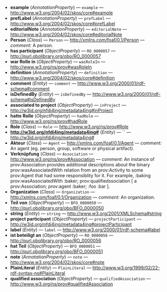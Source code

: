 - **example** (*AnnotationProperty*) — `example` — <http://www.w3.org/2004/02/skos/core#example>
  <span class='search-tokens' style='display:none'>example http://www.w3.org/2004/02/skos/core#example</span>
- **prefLabel** (*AnnotationProperty*) — `prefLabel` — <http://www.w3.org/2004/02/skos/core#prefLabel>
  <span class='search-tokens' style='display:none'>http://www.w3.org/2004/02/skos/core#pref Label http://www.w3.org/2004/02/skos/core#pref label http://www.w3.org/2004/02/skos/core#prefLabel http://www.w3.org/2004/02/skos/core#preflabel pref Label pref label prefLabel preflabel</span>
- **editorialNote** (*AnnotationProperty*) — `editorialNote` — <http://www.w3.org/2004/02/skos/core#editorialNote>
  <span class='search-tokens' style='display:none'>editorial Note editorial note editorialNote editorialnote http://www.w3.org/2004/02/skos/core#editorial Note http://www.w3.org/2004/02/skos/core#editorial note http://www.w3.org/2004/02/skos/core#editorialNote http://www.w3.org/2004/02/skos/core#editorialnote</span>
- **Person** (*Class*) — `Person` — <http://xmlns.com/foaf/0.1/Person> — _comment:_ A person.
  <span class='search-tokens' style='display:none'>Person http://xmlns.com/foaf/0.1/ Person http://xmlns.com/foaf/0.1/ person http://xmlns.com/foaf/0.1/Person http://xmlns.com/foaf/0.1/person person</span>
- **has participant** (*ObjectProperty*) — `RO_0000057` — <http://purl.obolibrary.org/obo/RO_0000057>
  <span class='search-tokens' style='display:none'>RO 0000057 RO_0000057 has participant http://purl.obolibrary.org/obo/RO 0000057 http://purl.obolibrary.org/obo/RO_0000057 http://purl.obolibrary.org/obo/ro 0000057 http://purl.obolibrary.org/obo/ro_0000057 ro 0000057 ro_0000057</span>
- **war Rolle in** (*ObjectProperty*) — `wasRoleIn` — <http://www.w3.org/ns/prov#wasRoleIn>
  <span class='search-tokens' style='display:none'>http://www.w3.org/ns/prov#was Role In http://www.w3.org/ns/prov#was role in http://www.w3.org/ns/prov#wasRoleIn http://www.w3.org/ns/prov#wasrolein war  Rolle in war  rolle in war Rolle in war rolle in was Role In was role in wasRoleIn wasrolein</span>
- **definition** (*AnnotationProperty*) — `definition` — <http://www.w3.org/2004/02/skos/core#definition>
  <span class='search-tokens' style='display:none'>definition http://www.w3.org/2004/02/skos/core#definition</span>
- **comment** (*Entity*) — `comment` — <http://www.w3.org/2000/01/rdf-schema#comment>
  <span class='search-tokens' style='display:none'>comment http://www.w3.org/2000/01/rdf schema#comment http://www.w3.org/2000/01/rdf-schema#comment</span>
- **isDefinedBy** (*Entity*) — `isDefinedBy` — <http://www.w3.org/2000/01/rdf-schema#isDefinedBy>
  <span class='search-tokens' style='display:none'>http://www.w3.org/2000/01/rdf schema#is Defined By http://www.w3.org/2000/01/rdf schema#is defined by http://www.w3.org/2000/01/rdf schema#isDefinedBy http://www.w3.org/2000/01/rdf-schema#isDefinedBy http://www.w3.org/2000/01/rdf-schema#isdefinedby is Defined By is defined by isDefinedBy isdefinedby</span>
- **associated to project** (*ObjectProperty*) — `inProject` — <http://w3id.org/nfdi4ing/metadata4ing#inProject>
  <span class='search-tokens' style='display:none'>associated to project http://w3id.org/nfdi4ing/metadata4ing#in Project http://w3id.org/nfdi4ing/metadata4ing#in project http://w3id.org/nfdi4ing/metadata4ing#inProject http://w3id.org/nfdi4ing/metadata4ing#inproject in Project in project inProject inproject</span>
- **hatte Rolle** (*ObjectProperty*) — `hadRole` — <http://www.w3.org/ns/prov#hadRole>
  <span class='search-tokens' style='display:none'>had Role had role hadRole hadrole hatte  Rolle hatte  rolle hatte Rolle hatte rolle http://www.w3.org/ns/prov#had Role http://www.w3.org/ns/prov#had role http://www.w3.org/ns/prov#hadRole http://www.w3.org/ns/prov#hadrole</span>
- **Role** (*Class*) — `Role` — <http://www.w3.org/ns/prov#Role>
  <span class='search-tokens' style='display:none'>Role http://www.w3.org/ns/prov# Role http://www.w3.org/ns/prov# role http://www.w3.org/ns/prov#Role http://www.w3.org/ns/prov#role role</span>
- **http://w3id.org/nfdi4ing/metadata4ing#** (*Entity*) — `` — <http://w3id.org/nfdi4ing/metadata4ing#>
  <span class='search-tokens' style='display:none'>http://w3id.org/nfdi4ing/metadata4ing#</span>
- **Akteur** (*Class*) — `Agent` — <http://xmlns.com/foaf/0.1/Agent> — _comment:_ An agent (eg. person, group, software or physical artifact).
  <span class='search-tokens' style='display:none'>Agent Akteur agent akteur http://xmlns.com/foaf/0.1/ Agent http://xmlns.com/foaf/0.1/ agent http://xmlns.com/foaf/0.1/Agent http://xmlns.com/foaf/0.1/agent</span>
- **Verknüpfung** (*Class*) — `Association` — <http://www.w3.org/ns/prov#Association> — _comment:_ An instance of prov:Association provides additional descriptions about the binary prov:wasAssociatedWith relation from an prov:Activity to some prov:Agent that had some responsiblity for it. For example, :baking prov:wasAssociatedWith :baker; prov:qualifiedssociation [ a prov:Association; prov:agent :baker; :foo :bar ].
  <span class='search-tokens' style='display:none'>Association Verknüpfung association http://www.w3.org/ns/prov# Association http://www.w3.org/ns/prov# association http://www.w3.org/ns/prov#Association http://www.w3.org/ns/prov#association verknüpfung</span>
- **Organization** (*Class*) — `Organization` — <http://xmlns.com/foaf/0.1/Organization> — _comment:_ An organization.
  <span class='search-tokens' style='display:none'>Organization http://xmlns.com/foaf/0.1/ Organization http://xmlns.com/foaf/0.1/ organization http://xmlns.com/foaf/0.1/Organization http://xmlns.com/foaf/0.1/organization organization</span>
- **Teil von** (*ObjectProperty*) — `BFO_0000050` — <http://purl.obolibrary.org/obo/BFO_0000050>
  <span class='search-tokens' style='display:none'>BFO 0000050 BFO_0000050 Teil von bfo 0000050 bfo_0000050 http://purl.obolibrary.org/obo/BFO 0000050 http://purl.obolibrary.org/obo/BFO_0000050 http://purl.obolibrary.org/obo/bfo 0000050 http://purl.obolibrary.org/obo/bfo_0000050 teil von</span>
- **string** (*Entity*) — `string` — <http://www.w3.org/2001/XMLSchema#string>
  <span class='search-tokens' style='display:none'>http://www.w3.org/2001/XML Schema#string http://www.w3.org/2001/XMLSchema#string http://www.w3.org/2001/xml schema#string http://www.w3.org/2001/xmlschema#string string</span>
- **project participant** (*ObjectProperty*) — `projectParticipant` — <http://w3id.org/nfdi4ing/metadata4ing#projectParticipant>
  <span class='search-tokens' style='display:none'>http://w3id.org/nfdi4ing/metadata4ing#project Participant http://w3id.org/nfdi4ing/metadata4ing#project participant http://w3id.org/nfdi4ing/metadata4ing#projectParticipant http://w3id.org/nfdi4ing/metadata4ing#projectparticipant project Participant project participant projectParticipant projectparticipant</span>
- **label** (*Entity*) — `label` — <http://www.w3.org/2000/01/rdf-schema#label>
  <span class='search-tokens' style='display:none'>http://www.w3.org/2000/01/rdf schema#label http://www.w3.org/2000/01/rdf-schema#label label</span>
- **ist beteiligt an** (*ObjectProperty*) — `RO_0000056` — <http://purl.obolibrary.org/obo/RO_0000056>
  <span class='search-tokens' style='display:none'>RO 0000056 RO_0000056 http://purl.obolibrary.org/obo/RO 0000056 http://purl.obolibrary.org/obo/RO_0000056 http://purl.obolibrary.org/obo/ro 0000056 http://purl.obolibrary.org/obo/ro_0000056 ist beteiligt an ro 0000056 ro_0000056</span>
- **hat Teil** (*ObjectProperty*) — `BFO_0000051` — <http://purl.obolibrary.org/obo/BFO_0000051>
  <span class='search-tokens' style='display:none'>BFO 0000051 BFO_0000051 bfo 0000051 bfo_0000051 hat  Teil hat  teil hat Teil hat teil http://purl.obolibrary.org/obo/BFO 0000051 http://purl.obolibrary.org/obo/BFO_0000051 http://purl.obolibrary.org/obo/bfo 0000051 http://purl.obolibrary.org/obo/bfo_0000051</span>
- **note** (*AnnotationProperty*) — `note` — <http://www.w3.org/2004/02/skos/core#note>
  <span class='search-tokens' style='display:none'>http://www.w3.org/2004/02/skos/core#note note</span>
- **PlainLiteral** (*Entity*) — `PlainLiteral` — <http://www.w3.org/1999/02/22-rdf-syntax-ns#PlainLiteral>
  <span class='search-tokens' style='display:none'>Plain Literal PlainLiteral http://www.w3.org/1999/02/22 rdf syntax ns# Plain Literal http://www.w3.org/1999/02/22 rdf syntax ns# plain literal http://www.w3.org/1999/02/22 rdf syntax ns#PlainLiteral http://www.w3.org/1999/02/22-rdf-syntax-ns#PlainLiteral http://www.w3.org/1999/02/22-rdf-syntax-ns#plainliteral plain literal plainliteral</span>
- **qualified association** (*ObjectProperty*) — `qualifiedAssociation` — <http://www.w3.org/ns/prov#qualifiedAssociation>
  <span class='search-tokens' style='display:none'>http://www.w3.org/ns/prov#qualified Association http://www.w3.org/ns/prov#qualified association http://www.w3.org/ns/prov#qualifiedAssociation http://www.w3.org/ns/prov#qualifiedassociation qualified Association qualified association qualifiedAssociation qualifiedassociation</span>